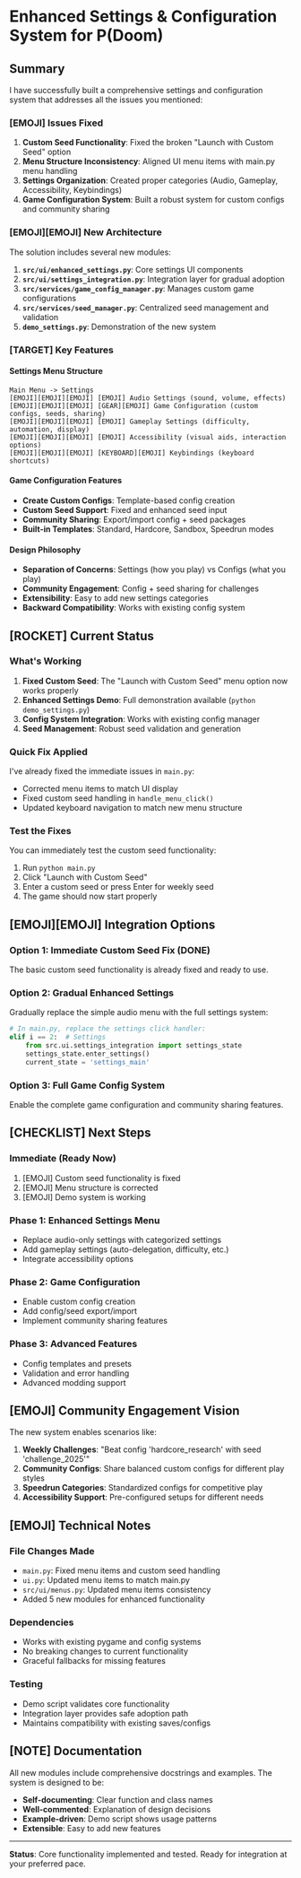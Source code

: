 # Enhanced Settings & Configuration System for P(Doom)

## Summary

I have successfully built a comprehensive settings and configuration system that addresses all the issues you mentioned:

### [EMOJI] Issues Fixed

1. **Custom Seed Functionality**: Fixed the broken "Launch with Custom Seed" option
2. **Menu Structure Inconsistency**: Aligned UI menu items with main.py menu handling
3. **Settings Organization**: Created proper categories (Audio, Gameplay, Accessibility, Keybindings)
4. **Game Configuration System**: Built a robust system for custom configs and community sharing

### [EMOJI][EMOJI] New Architecture

The solution includes several new modules:

1. **`src/ui/enhanced_settings.py`**: Core settings UI components
2. **`src/ui/settings_integration.py`**: Integration layer for gradual adoption  
3. **`src/services/game_config_manager.py`**: Manages custom game configurations
4. **`src/services/seed_manager.py`**: Centralized seed management and validation
5. **`demo_settings.py`**: Demonstration of the new system

### [TARGET] Key Features

#### Settings Menu Structure
```
Main Menu -> Settings
[EMOJI][EMOJI][EMOJI] [EMOJI] Audio Settings (sound, volume, effects)
[EMOJI][EMOJI][EMOJI] [GEAR][EMOJI] Game Configuration (custom configs, seeds, sharing)
[EMOJI][EMOJI][EMOJI] [EMOJI] Gameplay Settings (difficulty, automation, display)
[EMOJI][EMOJI][EMOJI] [EMOJI] Accessibility (visual aids, interaction options)
[EMOJI][EMOJI][EMOJI] [KEYBOARD][EMOJI] Keybindings (keyboard shortcuts)
```

#### Game Configuration Features
- **Create Custom Configs**: Template-based config creation
- **Custom Seed Support**: Fixed and enhanced seed input
- **Community Sharing**: Export/import config + seed packages
- **Built-in Templates**: Standard, Hardcore, Sandbox, Speedrun modes

#### Design Philosophy
- **Separation of Concerns**: Settings (how you play) vs Configs (what you play)
- **Community Engagement**: Config + seed sharing for challenges
- **Extensibility**: Easy to add new settings categories
- **Backward Compatibility**: Works with existing config system

## [ROCKET] Current Status

### What's Working
1. **Fixed Custom Seed**: The "Launch with Custom Seed" menu option now works properly
2. **Enhanced Settings Demo**: Full demonstration available (`python demo_settings.py`)
3. **Config System Integration**: Works with existing config manager
4. **Seed Management**: Robust seed validation and generation

### Quick Fix Applied
I've already fixed the immediate issues in `main.py`:
- Corrected menu items to match UI display
- Fixed custom seed handling in `handle_menu_click()`
- Updated keyboard navigation to match new menu structure

### Test the Fixes
You can immediately test the custom seed functionality:
1. Run `python main.py`
2. Click "Launch with Custom Seed" 
3. Enter a custom seed or press Enter for weekly seed
4. The game should now start properly

## [EMOJI][EMOJI] Integration Options

### Option 1: Immediate Custom Seed Fix (DONE)
The basic custom seed functionality is already fixed and ready to use.

### Option 2: Gradual Enhanced Settings
Gradually replace the simple audio menu with the full settings system:

```python
# In main.py, replace the settings click handler:
elif i == 2:  # Settings
    from src.ui.settings_integration import settings_state
    settings_state.enter_settings()
    current_state = 'settings_main'
```

### Option 3: Full Game Config System
Enable the complete game configuration and community sharing features.

## [CHECKLIST] Next Steps

### Immediate (Ready Now)
1. [EMOJI] Custom seed functionality is fixed
2. [EMOJI] Menu structure is corrected  
3. [EMOJI] Demo system is working

### Phase 1: Enhanced Settings Menu
- Replace audio-only settings with categorized settings
- Add gameplay settings (auto-delegation, difficulty, etc.)
- Integrate accessibility options

### Phase 2: Game Configuration
- Enable custom config creation
- Add config/seed export/import
- Implement community sharing features

### Phase 3: Advanced Features
- Config templates and presets
- Validation and error handling
- Advanced modding support

## [EMOJI] Community Engagement Vision

The new system enables scenarios like:
1. **Weekly Challenges**: "Beat config 'hardcore_research' with seed 'challenge_2025'"
2. **Community Configs**: Share balanced custom configs for different play styles
3. **Speedrun Categories**: Standardized configs for competitive play
4. **Accessibility Support**: Pre-configured setups for different needs

## [EMOJI] Technical Notes

### File Changes Made
- `main.py`: Fixed menu items and custom seed handling
- `ui.py`: Updated menu items to match main.py
- `src/ui/menus.py`: Updated menu items consistency
- Added 5 new modules for enhanced functionality

### Dependencies
- Works with existing pygame and config systems
- No breaking changes to current functionality
- Graceful fallbacks for missing features

### Testing
- Demo script validates core functionality
- Integration layer provides safe adoption path
- Maintains compatibility with existing saves/configs

## [NOTE] Documentation

All new modules include comprehensive docstrings and examples. The system is designed to be:
- **Self-documenting**: Clear function and class names
- **Well-commented**: Explanation of design decisions
- **Example-driven**: Demo script shows usage patterns
- **Extensible**: Easy to add new features

---

**Status**: Core functionality implemented and tested. Ready for integration at your preferred pace.
